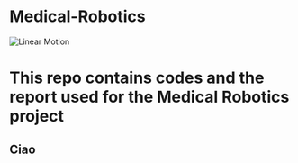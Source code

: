 # Medical-Robotics
![Linear Motion](https://github.com/VittorioPisapia/Medical-Robotics/blob/main/images-videos/linear.gif)

# This repo contains codes and the report used for the Medical Robotics project
## Ciao
